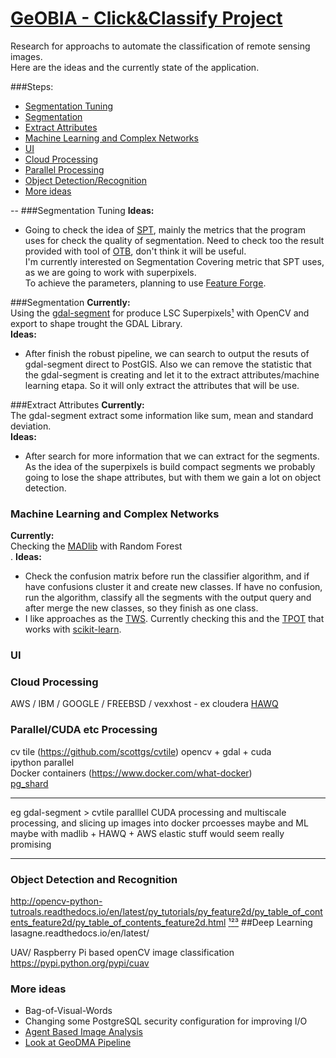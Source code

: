 # [GeOBIA - Click&Classify Project](https://github.com/geosynergy/geobia)
Research for approachs to automate the classification of remote sensing images. </br>
Here are the ideas and the currently state of the application.

###Steps:
* [Segmentation Tuning](#segmentation-tuning)
* [Segmentation](#segmentation)
* [Extract Attributes](#extract-attributes)
* [Machine Learning and Complex Networks](#machine-learning-and-complex-networks)
* [UI](#ui)
* [Cloud Processing](#cloud-processing)
* [Parallel Processing](#parallel-processing)
* [Object Detection/Recognition](#object-detection-and-recognition)
* [More ideas](#more-ideas)

--
###Segmentation Tuning
**Ideas:**</br>
- Going to check the idea of [SPT](http://www.lvc.ele.puc-rio.br/wp/?p=1403), mainly the metrics that the program uses for check the quality of segmentation. Need to check too the result provided with tool of [OTB](https://www.orfeo-toolbox.org/), don't think it will be useful. </br>
I'm currently interested on Segmentation Covering metric that SPT uses, as we are going to work with superpixels.</br>
To achieve the parameters, planning to use [Feature Forge](https://github.com/machinalis/featureforge).

###Segmentation
**Currently:**</br>
Using the [gdal-segment](https://github.com/cbalint13/gdal-segment) for produce LSC Superpixels[¹](http://www.cv-foundation.org/openaccess/content_cvpr_2015/papers/Li_Superpixel_Segmentation_Using_2015_CVPR_paper.pdf) with OpenCV and export to shape trought the GDAL Library.</br>
**Ideas:**</br>
- After finish the robust pipeline, we can search to output the resuts of gdal-segment direct to PostGIS. Also we can remove the statistic that the gdal-segment is creating and let it to the extract attributes/machine learning etapa. So it will only extract the attributes that will be use.

###Extract Attributes
**Currently:**</br>
The gdal-segment extract some information like sum, mean and standard deviation.</br>
**Ideas:**</br>
- After search for more information that we can extract for the segments. As the idea of the superpixels is build compact segments we probably going to lose the shape attributes, but with them we gain a lot on object detection. 

### Machine Learning and Complex Networks
**Currently:**</br>
Checking the [MADlib](http://madlib.incubator.apache.org/) with Random Forest</br>.
**Ideas:**</br>
- Check the confusion matrix before run the classifier algorithm, and if have confusions cluster it and create new classes. If have no confusion, run the algorithm, classify all the segments with the output query and after merge the new classes, so they finish as one class.
- I like approaches as the [TWS](http://imagej.net/Trainable_Weka_Segmentation). Currently checking this and the [TPOT](https://github.com/rhiever/tpot) that works with [scikit-learn](http://scikit-learn.org/stable/).

### UI

### Cloud Processing
AWS / IBM / GOOGLE / FREEBSD / vexxhost - ex cloudera
[HAWQ](http://hawq.incubator.apache.org/)

### Parallel/CUDA etc Processing

cv tile (https://github.com/scottgs/cvtile)  opencv + gdal + cuda</br>
ipython parallel</br>
Docker containers (https://www.docker.com/what-docker)</br>
[pg_shard](https://www.citusdata.com/citus-products/pg-shard/pg-shard-quick-start-guide)
- - -
eg gdal-segment > cvtile paralllel CUDA processing
and multiscale processing, and slicing up images into docker prcoesses maybe
and ML maybe with madlib + HAWQ + AWS elastic stuff would seem really promising
- - -
### Object Detection and Recognition
http://opencv-python-tutroals.readthedocs.io/en/latest/py_tutorials/py_feature2d/py_table_of_contents_feature2d/py_table_of_contents_feature2d.html
[¹](http://docs.opencv.org/2.4/modules/imgproc/doc/structural_analysis_and_shape_descriptors.htm)[²](http://docs.opencv.org/3.0-beta/doc/py_tutorials/py_feature2d/py_matcher/py_matcher.html )[³](http://cs.stanford.edu/people/karpathy/convnetjs/demo/cifar10.html)
##Deep Learning
lasagne.readthedocs.io/en/latest/

UAV/ Raspberry Pi based openCV image classification
https://pypi.python.org/pypi/cuav
### More ideas
- Bag-of-Visual-Words
- Changing some PostgreSQL security configuration for improving I/O
- [Agent Based Image Analysis](https://sites.google.com/site/agentbasedimageanalysis/home)
- [Look at GeoDMA Pipeline](http://wiki.dpi.inpe.br/doku.php?id=geodma)

